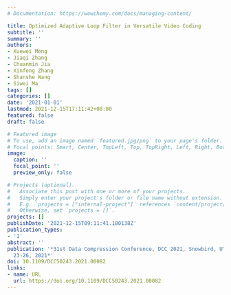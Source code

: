```yaml
---
# Documentation: https://wowchemy.com/docs/managing-content/

title: Optimized Adaptive Loop Filter in Versatile Video Coding
subtitle: ''
summary: ''
authors:
- Xuewei Meng
- Jiaqi Zhang
- Chuanmin Jia
- Xinfeng Zhang
- Shanshe Wang
- Siwei Ma
tags: []
categories: []
date: '2021-01-01'
lastmod: 2021-12-15T17:11:42+08:00
featured: false
draft: false

# Featured image
# To use, add an image named `featured.jpg/png` to your page's folder.
# Focal points: Smart, Center, TopLeft, Top, TopRight, Left, Right, BottomLeft, Bottom, BottomRight.
image:
  caption: ''
  focal_point: ''
  preview_only: false

# Projects (optional).
#   Associate this post with one or more of your projects.
#   Simply enter your project's folder or file name without extension.
#   E.g. `projects = ["internal-project"]` references `content/project/deep-learning/index.md`.
#   Otherwise, set `projects = []`.
projects: []
publishDate: '2021-12-15T09:11:41.180138Z'
publication_types:
- '1'
abstract: ''
publication: '*31st Data Compression Conference, DCC 2021, Snowbird, UT, USA, March
  23-26, 2021*'
doi: 10.1109/DCC50243.2021.00082
links:
- name: URL
  url: https://doi.org/10.1109/DCC50243.2021.00082
---
```

